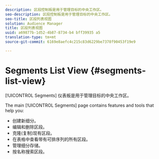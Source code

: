 ```yaml
---
description: 区段控制板是用于管理目标的中央工作区。
seo-description: 区段控制板是用于管理目标的中央工作区。
seo-title: 区段列表视图
solution: Audience Manager
title: 区段列表视图
uuid: a69877b-1d52-4b87-8734-b4 bff39935 a5
translation-type: tm+mt
source-git-commit: 6169e8aefc4c215c83d6229be7378f90453f19e9

---
```



# Segments List View {#segments-list-view}

[!UICONTROL Segments] 仪表板是用于管理目标的中央工作区。

The main [!UICONTROL Segments] page contains features and tools that help you:

* 创建新细分。
* 编辑和删除区段。
* 克隆(复制)现有区段。
* 在表格中查看带有可排序列的所有区段。
* 管理细分存储。
* 按名称搜索区段。